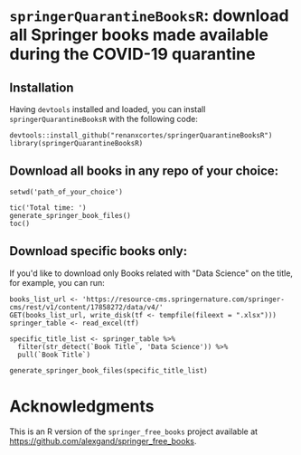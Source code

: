 # `springerQuarantineBooksR`: download all Springer books made available during the COVID-19 quarantine

## Installation

Having `devtools` installed and loaded, you can install `springerQuarantineBooksR` with the following code:

```
devtools::install_github("renanxcortes/springerQuarantineBooksR")
library(springerQuarantineBooksR)
```

## Download all books in any repo of your choice:

```
setwd('path_of_your_choice')

tic('Total time: ')
generate_springer_book_files()
toc()
```

## Download specific books only:

If you'd like to download only Books related with "Data Science" on the title, for example, you can run:

```
books_list_url <- 'https://resource-cms.springernature.com/springer-cms/rest/v1/content/17858272/data/v4/'
GET(books_list_url, write_disk(tf <- tempfile(fileext = ".xlsx")))
springer_table <- read_excel(tf)

specific_title_list <- springer_table %>% 
  filter(str_detect(`Book Title`, 'Data Science')) %>% 
  pull(`Book Title`)

generate_springer_book_files(specific_title_list)
```

# Acknowledgments

This is an R version of the `springer_free_books` project available at https://github.com/alexgand/springer_free_books.